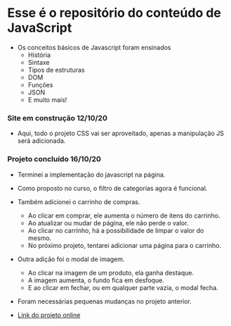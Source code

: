# Esse é o repositório do conteúdo de JavaScript

- Os conceitos básicos de Javascript foram ensinados
  - História
  - Sintaxe
  - Tipos de estruturas
  - DOM
  - Funções
  - JSON
  - E muito mais!


### Site em construção 12/10/20
- Aqui, todo o projeto CSS vai ser aproveitado, apenas a manipulação JS será adicionada.

### Projeto concluído 16/10/20
- Terminei a implementação do javascript na página.
- Como proposto no curso, o filtro de categorias agora é funcional.
- Também adicionei o carrinho de compras.
  - Ao clicar em comprar, ele aumenta o número de itens do carrinho.
  - Ao atualizar ou mudar de página, ele não perde o valor.
  - Ao clicar no carrinho, há a possibilidade de limpar o valor do mesmo.
  - No próximo projeto, tentarei adicionar uma página para o carrinho.
- Outra adição foi o modal de imagem.
  - Ao clicar na imagem de um produto, ela ganha destaque.
  - A imagem aumenta, o fundo fica em desfoque.
  - E ao clicar em fechar, ou em qualquer parte vazia, o modal fecha.
- Foram necessárias pequenas mudanças no projeto anterior.

- [Link do projeto online](https://marcos-recodepro.netlify.app/eletrodevstore_js/index.html)
